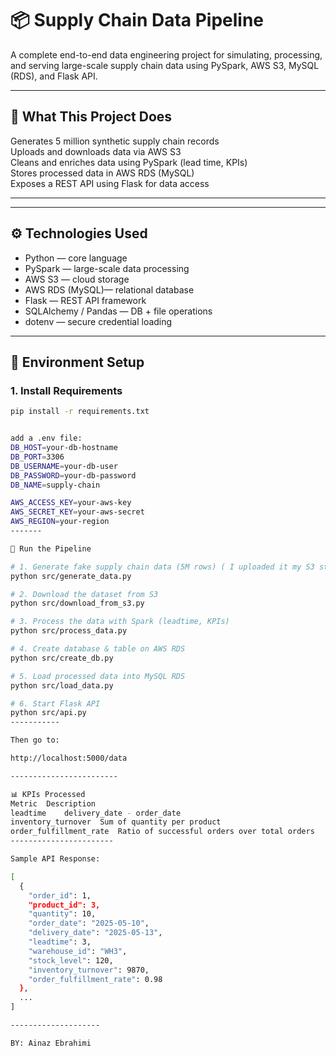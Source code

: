 # 📦 Supply Chain Data Pipeline

A complete end-to-end data engineering project for simulating, processing, and serving large-scale supply chain data using PySpark, AWS S3, MySQL (RDS), and Flask API.

---

## 🧩 What This Project Does

 Generates 5 million synthetic supply chain records  
 Uploads and downloads data via AWS S3  
 Cleans and enriches data using PySpark (lead time, KPIs)  
 Stores processed data in AWS RDS (MySQL)  
 Exposes a REST API using Flask for data access  

---



---

## ⚙️ Technologies Used

- Python — core language  
- PySpark — large-scale data processing  
- AWS S3 — cloud storage  
- AWS RDS (MySQL)— relational database  
- Flask — REST API framework  
- SQLAlchemy / Pandas — DB + file operations  
- dotenv — secure credential loading  

---

## 🔐 Environment Setup

### 1. Install Requirements

```bash
pip install -r requirements.txt


add a .env file:
DB_HOST=your-db-hostname
DB_PORT=3306
DB_USERNAME=your-db-user
DB_PASSWORD=your-db-password
DB_NAME=supply-chain

AWS_ACCESS_KEY=your-aws-key
AWS_SECRET_KEY=your-aws-secret
AWS_REGION=your-region
-------

🔁 Run the Pipeline

# 1. Generate fake supply chain data (5M rows) ( I uploaded it my S3 storage)
python src/generate_data.py

# 2. Download the dataset from S3
python src/download_from_s3.py

# 3. Process the data with Spark (leadtime, KPIs)
python src/process_data.py

# 4. Create database & table on AWS RDS
python src/create_db.py

# 5. Load processed data into MySQL RDS
python src/load_data.py

# 6. Start Flask API
python src/api.py
-----------

Then go to:

http://localhost:5000/data

------------------------

📊 KPIs Processed
Metric	Description
leadtime	delivery_date - order_date
inventory_turnover	Sum of quantity per product
order_fulfillment_rate	Ratio of successful orders over total orders
-----------------------

Sample API Response:

[
  {
    "order_id": 1,
    "product_id": 3,
    "quantity": 10,
    "order_date": "2025-05-10",
    "delivery_date": "2025-05-13",
    "leadtime": 3,
    "warehouse_id": "WH3",
    "stock_level": 120,
    "inventory_turnover": 9870,
    "order_fulfillment_rate": 0.98
  },
  ...
]

--------------------

BY: Ainaz Ebrahimi






